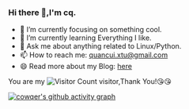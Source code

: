 ### Hi there 👋,I'm cq.

- 🔭 I’m currently focusing on something cool.
- 🌱 I’m currently learning Everything I like.
- 💬 Ask me about anything related to Linux/Python.
- 📫 How to reach me: quancui.xtu@gmail.com
- 😄 Read more about my Blog: [here](https://cq.seekyou.top)

You are my ![Visitor Count](https://profile-counter.glitch.me/cowqer/count.svg) visitor,Thank You!:kissing_heart::kissing_heart:

[![cowqer's github activity graph](https://github-readme-activity-graph.vercel.app/graph?username=cowqer&theme=dracula)](https://github.com/ashutosh00710/github-readme-activity-graph)
